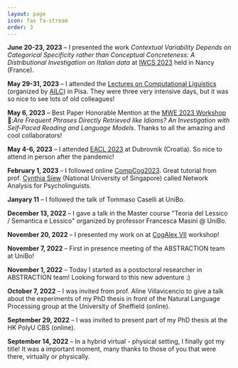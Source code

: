 ```yaml
---
layout: page
icon: fas fa-stream
order: 3
---
```

**June 20-23, 2023**  – I presented the work *Contextual Variability Depends on Categorical Specificity rather than
Conceptual Concreteness: A Distributional Investigation on Italian data* at <a href="https://iwcs2023.loria.fr/">IWCS 2023</a> held in Nancy (France). 

**May 29-31, 2023** – I attended the <a href="https://www.ai-lc.it/en/lectures-2/lectures-2023/#:~:text=The%202023%20edition%20of,at%20the%20University%20of%20Pisa.">Lectures on Computational Liguistics</a> (organized by <a href="https://www.ai-lc.it/en/">AILC</a>) in Pisa. They were three very intensive days, but it was so nice to see lots of old colleagues! 

**May 6, 2023** – Best Paper Honorable Mention at the <a href="https://multiword.org/mwe2023/"> MWE 2023 Workshop</a>🥈:*Are Frequent Phrases Directly Retrieved like Idioms? An Investigation with Self-Paced Reading and Language Models*. Thanks to all the amazing and cool collaborators! 

**May 4-6, 2023** – I attended <a href="https://2023.eacl.org/">EACL 2023</a> at Dubrovnik (Croatia). So nice to attend in person after the pandemic!

**February 1, 2023** – I followed online <a href="https://sites.google.com/view/compcog23/home">CompCog2023</a>. Great tutorial from prof. <a href="http://hello.csqsiew.xyz/">Cynthia Siew</a> (National University of Singapore) called Network Analysis for Psycholinguists.

**Janyary 11**   – I followed the talk of Tommaso Caselli at UniBo.

**December 13, 2022** – I gave a talk in the Master course "Teoria del Lessico / Semantica e Lessico" organized by professor Francesca Masini @ UniBo.

**November 20, 2022** – I presented my work on at <a href="https://sites.google.com/view/cogalexvii2022/home">CogAlex VII</a> workshop!

**November 7, 2022**  – First in presence meeting of the ABSTRACTION team at UniBo!

**November 1, 2022**  – Today I started as a postoctoral researcher in <a href="https://www.abstractionproject.eu/"></a>ABSTRACTION team! Looking forward to this new adventure :)

**October 7, 2022** – I was invited from prof. Aline Villavicencio to give a talk about the experiments of my PhD thesis in front of the Natural Language Processing group at the University of Sheffield (online).

**September 29, 2022** – I was invited to present part of my PhD thesis at the HK PolyU CBS (online).

**September 14, 2022** – In a hybrid virtual - physical setting, I finally got my title! It was a important moment, many thanks to those of you that were there, virtually or physically.
